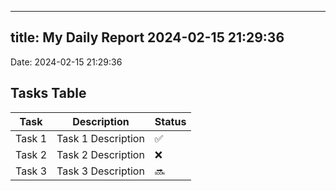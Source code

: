 
---
title: My Daily Report 2024-02-15 21:29:36
---

Date: 2024-02-15 21:29:36

## Tasks Table

| Task | Description | Status |
|------|-------------|--------|
| Task 1 | Task 1 Description | ✅ |
| Task 2 | Task 2 Description | ❌ |
| Task 3 | Task 3 Description | 🔜 |
